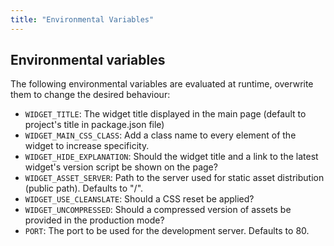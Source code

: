 ```yaml
---
title: "Environmental Variables"
---
```


## Environmental variables

The following environmental variables are evaluated at runtime, overwrite them to change the desired behaviour:

- <code>WIDGET_TITLE</code>: The widget title displayed in the main page (default to project's title in package.json file)
- <code>WIDGET_MAIN_CSS_CLASS</code>: Add a class name to every element of the widget to increase specificity.
- <code>WIDGET_HIDE_EXPLANATION</code>: Should the widget title and a link to the latest widget's version script be shown on the page?
- <code>WIDGET_ASSET_SERVER</code>: Path to the server used for static asset distribution (public path). Defaults to "/".
- <code>WIDGET_USE_CLEANSLATE</code>: Should a CSS reset be applied?
- <code>WIDGET_UNCOMPRESSED</code>: Should a compressed version of assets be provided in the production mode?
- <code>PORT</code>: The port to be used for the development server. Defaults to 80.
